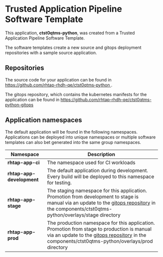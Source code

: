 # Trusted Application Pipeline Software Template

This application, **ctst0qtms-python**, was created from a Trusted Application Pipeline Software Template.

The software templates create a new source and gitops deployment repositories with a sample source application. 

## Repositories

The source code for your application can be found in [https://github.com/rhtap-rhdh-qe/ctst0qtms-python ](https://github.com/rhtap-rhdh-qe/ctst0qtms-python ).
 
The gitops repository, which contains the kubernetes manifests for the application can be found in 
[https://github.com/rhtap-rhdh-qe/ctst0qtms-python-gitops ](https://github.com/rhtap-rhdh-qe/ctst0qtms-python-gitops ) 

## Application namespaces 

The default application will be found in the following namespaces. Applications can be deployed into unique namespaces or multiple software templates can also bet generated into the same group namespaces.  

|  Namespace   |  Description   |  
| -------- | -------- |
| **rhtap-app-ci** | The namespace used for CI workloads |
| **rhtap-app-development** | The default application during development. Every build will be deployed to this namespace for testing. |
| **rhtap-app-stage** | The staging namespace for this application. Promotion from development to stage is manual via an update to the [gitops repository](https://github.com/rhtap-rhdh-qe/ctst0qtms-python-gitops ) in the components/ctst0qtms-python/overlays/stage directory |
| **rhtap-app-prod** | The production namespace for this application. Promotion from stage to production is manual via an update to the [gitops repository](https://github.com/rhtap-rhdh-qe/ctst0qtms-python-gitops ) in the components/ctst0qtms-python/overlays/prod directory |